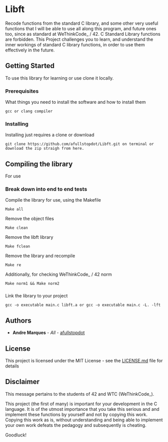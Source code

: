 # Libft 

Recode functions from the standard C library, and some other very useful functions that I will  be able to use all along this program, and future ones too, since as standard at WeThinkCode_ / 42. C Standard Library functions are forbidden.
This Project challenges you to learn, and understand the inner workings of standard C library functions, in order to use them effectively in the future.

## Getting Started

To use this library for learning or use clone it locally.

### Prerequisites

What things you need to install the software and how to install them

```
gcc or clang compiler
```

### Installing

Installing just requires a clone or download


```
git clone https://github.com/afullstopdot/Libft.git on terminal or download the zip straigh from here.
```

## Compiling the library

For use

### Break down into end to end tests

Compile the library for use, using the Makefile

```
Make all
```

Remove the object files

```
Make clean
```

Remove the libft library

```
Make fclean
```

Remove the library and recompile

```
Make re
```

Additionally, for checking WeThinkCode_ / 42 norm

```
Make norm1 && Make norm2
```

### 

Link the library to your project

```
gcc -o executable main.c libft.a or gcc -o executable main.c -L. -lft
```


## Authors

* **Andre Marques** - *All* - [afullstopdot](https://github.com/afullstopdot)

## License

This project is licensed under the MIT License - see the [LICENSE.md](LICENSE.md) file for details

## Disclaimer

This message pertains to the students of 42 and WTC (WeThinkCode_).

This project (the first of many) is important for your development in the C language.
It is of the utmost importance that you take this serious and and implement these functions by yourself and not by copying this work.
Copying this work as is, without understanding and being able to implement your own work defeats the pedagogy and subsequently is cheating.

Goodluck!

